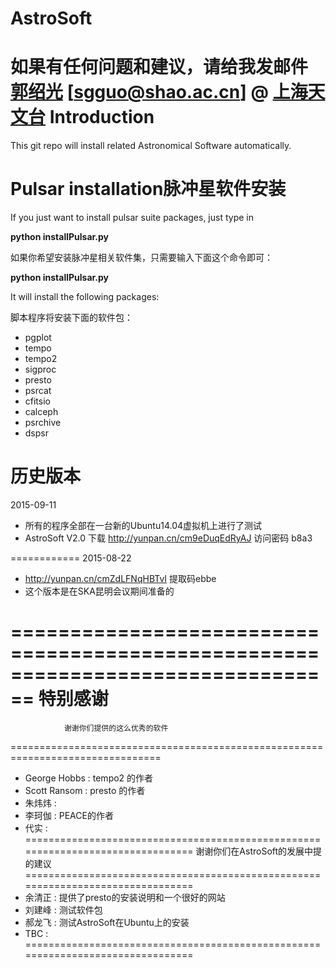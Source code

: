 # AstroSoft

如果有任何问题和建议，请给我发邮件 [郭绍光](http://guoshaoguang.com/blog) [sgguo@shao.ac.cn] @ [上海天文台](http://www.shao.ac.cn)
Introduction
================
This git repo will install related Astronomical Software automatically.

**Pulsar installation脉冲星软件安装**
======================
If you just want to install pulsar suite packages, just type in 

**python installPulsar.py**

如果你希望安装脉冲星相关软件集，只需要输入下面这个命令即可：

**python installPulsar.py**

It will install the following packages:

脚本程序将安装下面的软件包：
- pgplot
- tempo
- tempo2
- sigproc
- presto
- psrcat
- cfitsio
- calceph
- psrchive
- dspsr

**历史版本**
===========
2015-09-11
- 所有的程序全部在一台新的Ubuntu14.04虚拟机上进行了测试
- AstroSoft V2.0 下载 http://yunpan.cn/cm9eDuqEdRyAJ  访问密码 b8a3 

============
2015-08-22
- http://yunpan.cn/cmZdLFNqHBTvI 提取码ebbe 
- 这个版本是在SKA昆明会议期间准备的


================================================================================
				特别感谢		
================================================================================
				谢谢你们提供的这么优秀的软件		
================================================================================
- George Hobbs 	 :	tempo2 的作者
- Scott Ransom 	 :	presto 的作者
- 朱炜炜       	 :	 
- 李珂伽       	 :	PEACE的作者
- 代实         	 :	 
================================================================================
				谢谢你们在AstroSoft的发展中提的建议		
================================================================================
- 余清正       	 :	提供了presto的安装说明和一个很好的网站
- 刘建峰       	 :	测试软件包 
- 郝龙飞       	 :	测试AstroSoft在Ubuntu上的安装
- TBC          	 :	 
================================================================================
